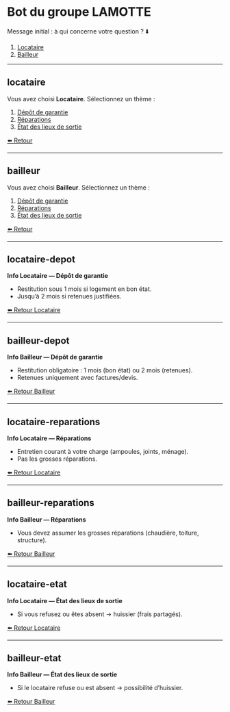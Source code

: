 # Bot du groupe LAMOTTE

Message initial : à qui concerne votre question ? ⬇️

1. [Locataire](#locataire)  
2. [Bailleur](#bailleur)  

---

## locataire
Vous avez choisi **Locataire**. Sélectionnez un thème :  

1. [Dépôt de garantie](#locataire-depot)  
2. [Réparations](#locataire-reparations)  
3. [État des lieux de sortie](#locataire-etat)  

[⬅️ Retour](#bot-du-groupe-lamotte)

---

## bailleur
Vous avez choisi **Bailleur**. Sélectionnez un thème :  

1. [Dépôt de garantie](#bailleur-depot)  
2. [Réparations](#bailleur-reparations)  
3. [État des lieux de sortie](#bailleur-etat)  

[⬅️ Retour](#bot-du-groupe-lamotte)

---

## locataire-depot
**Info Locataire — Dépôt de garantie**  
- Restitution sous 1 mois si logement en bon état.  
- Jusqu’à 2 mois si retenues justifiées.  

[⬅️ Retour Locataire](#locataire)

---

## bailleur-depot
**Info Bailleur — Dépôt de garantie**  
- Restitution obligatoire : 1 mois (bon état) ou 2 mois (retenues).  
- Retenues uniquement avec factures/devis.  

[⬅️ Retour Bailleur](#bailleur)

---

## locataire-reparations
**Info Locataire — Réparations**  
- Entretien courant à votre charge (ampoules, joints, ménage).  
- Pas les grosses réparations.  

[⬅️ Retour Locataire](#locataire)

---

## bailleur-reparations
**Info Bailleur — Réparations**  
- Vous devez assumer les grosses réparations (chaudière, toiture, structure).  

[⬅️ Retour Bailleur](#bailleur)

---

## locataire-etat
**Info Locataire — État des lieux de sortie**  
- Si vous refusez ou êtes absent → huissier (frais partagés).  

[⬅️ Retour Locataire](#locataire)

---

## bailleur-etat
**Info Bailleur — État des lieux de sortie**  
- Si le locataire refuse ou est absent → possibilité d’huissier.  

[⬅️ Retour Bailleur](#bailleur)

